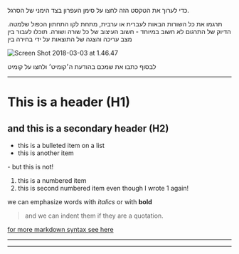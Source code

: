 כדי לערוך את הטקסט הזה לחצו על סימן העפרון בצד הימני של הסרגל.

תרגמו את כל השורות הבאות לעברית או ערבית, מתחת לקו התחתון הכפול שלמטה.  הדיוק של התרגום לא חשוב במיוחד - חשוב העיצוב של כל שורה ושורה.
תוכלו לעבור בין מצב עריכה והצגה של התוצאות על ידי בחירה בין

![Screen Shot 2018-03-03 at 1.46.47](https://i.imgur.com/LdQEViM.png)

לבסוף כתבו את שמכם בהודעת ה׳קומיט׳ ולחצו על קומיט

***
# This is a header (H1)
## and this is a secondary header (H2)
- this is a bulleted item on a list
- this is another item

\- but this is not!

1. this is a numbered item
1. this is second numbered item even though I wrote 1 again!

we can emphasize words with *italics* or with **bold**
> and we can indent them if they are a quotation.


[for more markdown syntax see  here](https://guides.github.com/pdfs/markdown-cheatsheet-online.pdf)

***
***
